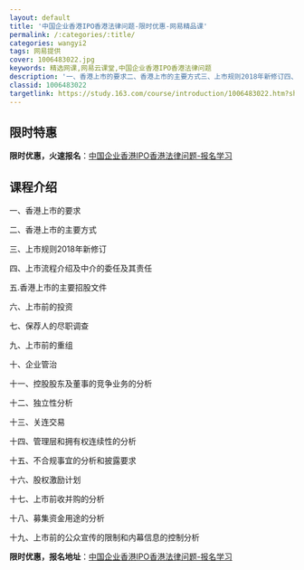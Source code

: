 ```yaml
---
layout: default
title: '中国企业香港IPO香港法律问题-限时优惠-网易精品课'
permalink: /:categories/:title/
categories: wangyi2
tags: 网易提供
cover: 1006483022.jpg
keywords: 精选网课,网易云课堂,中国企业香港IPO香港法律问题
description: '一、香港上市的要求二、香港上市的主要方式三、上市规则2018年新修订四、上市流程介绍及中介的委任及其责任五.香港上市的主'
classid: 1006483022
targetlink: https://study.163.com/course/introduction/1006483022.htm?share=1&shareId=1025206652&utm_campaign=share&utm_medium=iphoneShare&utm_source=&utm_u=1025206652
---
```


## 限时特惠

**限时优惠，火速报名**：[中国企业香港IPO香港法律问题-报名学习](https://study.163.com/course/introduction/1006483022.htm?share=1&shareId=1025206652&utm_campaign=share&utm_medium=iphoneShare&utm_source=&utm_u=1025206652)

## 课程介绍

一、香港上市的要求

二、香港上市的主要方式

三、上市规则2018年新修订

四、上市流程介绍及中介的委任及其责任

五.香港上市的主要招股文件

六、上市前的投资

七、保荐人的尽职调查

九、上市前的重组

十、企业管治

十一、控股股东及董事的竞争业务的分析

十二、独立性分析

十三、关连交易

十四、管理层和拥有权连续性的分析

十五、不合规事宜的分析和披露要求

十六、股权激励计划

十七、上市前收并购的分析

十八、募集资金用途的分析

十九、上市前的公众宣传的限制和内幕信息的控制分析

**限时优惠，报名地址**：[中国企业香港IPO香港法律问题-报名学习](https://study.163.com/course/introduction/1006483022.htm?share=1&shareId=1025206652&utm_campaign=share&utm_medium=iphoneShare&utm_source=&utm_u=1025206652)

